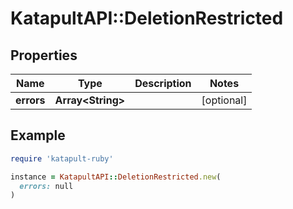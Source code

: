 # KatapultAPI::DeletionRestricted

## Properties

| Name | Type | Description | Notes |
| ---- | ---- | ----------- | ----- |
| **errors** | **Array&lt;String&gt;** |  | [optional] |

## Example

```ruby
require 'katapult-ruby'

instance = KatapultAPI::DeletionRestricted.new(
  errors: null
)
```

